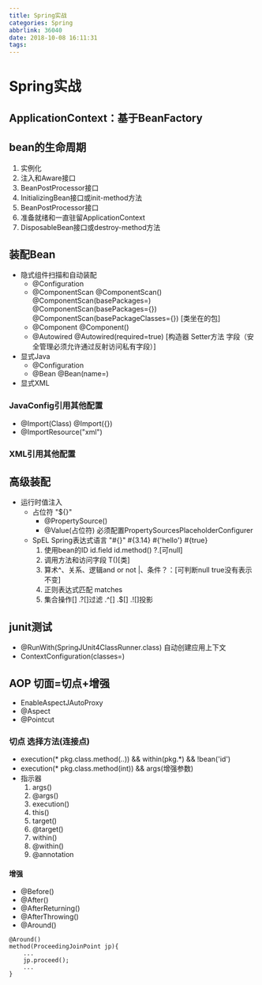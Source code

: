 ```yaml
---
title: Spring实战
categories: Spring
abbrlink: 36040
date: 2018-10-08 16:11:31
tags:
---
```

# Spring实战

## ApplicationContext：基于BeanFactory

## bean的生命周期
1. 实例化
2. 注入和Aware接口
3. BeanPostProcessor接口
4. InitializingBean接口或init-method方法
5. BeanPostProcessor接口
6. 准备就绪和一直驻留ApplicationContext
7. DisposableBean接口或destroy-method方法

## 装配Bean
* 隐式组件扫描和自动装配
    * @Configuration
    * @ComponentScan @ComponentScan() @ComponentScan(basePackages=) @ComponentScan(basePackages={}) @ComponentScan(basePackageClasses={}) [类坐在的包]
    * @Component @Component()
    * @Autowired @Autowired(required=true) [构造器 Setter方法 字段（安全管理必须允许通过反射访问私有字段）]
* 显式Java
    * @Configuration
    * @Bean @Bean(name=)
* 显式XML

### JavaConfig引用其他配置
* @Import(Class) @Import({})
* @ImportResource("xml")

### XML引用其他配置

## 高级装配
* 运行时值注入
    * 占位符 "${}"
        * @PropertySource()
        * @Value(占位符) 必须配置PropertySourcesPlaceholderConfigurer
    * SpEL Spring表达式语言 "#{}" #{3.14} #{'hello'} #{true}
        1. 使用bean的ID id.field id.method() ?.[可null]
        2. 调用方法和访问字段 T()[类]
        3. 算术^、关系、逻辑and or not |、条件？：[可判断null true没有表示不变]
        4. 正则表达式匹配 matches
        5. 集合操作[] .?[]过滤 .^[] .$[] .![]投影

## junit测试
* @RunWith(SpringJUnit4ClassRunner.class) 自动创建应用上下文
* ContextConfiguration(classes=) 



## AOP 切面=切点+增强
* EnableAspectJAutoProxy
* @Aspect
* @Pointcut


### 切点 选择方法(连接点)
* execution(* pkg.class.method(..)) && within(pkg.*) && !bean('id')
* execution(* pkg.class.method(int)) && args(增强参数)
* 指示器
    1. args()
    2. @args()
    3. execution()
    4. this()
    5. target()
    6. @target()
    7. within()
    8. @within()
    9. @annotation


#### 增强
* @Before()
* @After()
* @AfterReturning()
* @AfterThrowing()
* @Around()
```
@Around()
method(ProceedingJoinPoint jp){
    ...
    jp.proceed();
    ...
}
```

